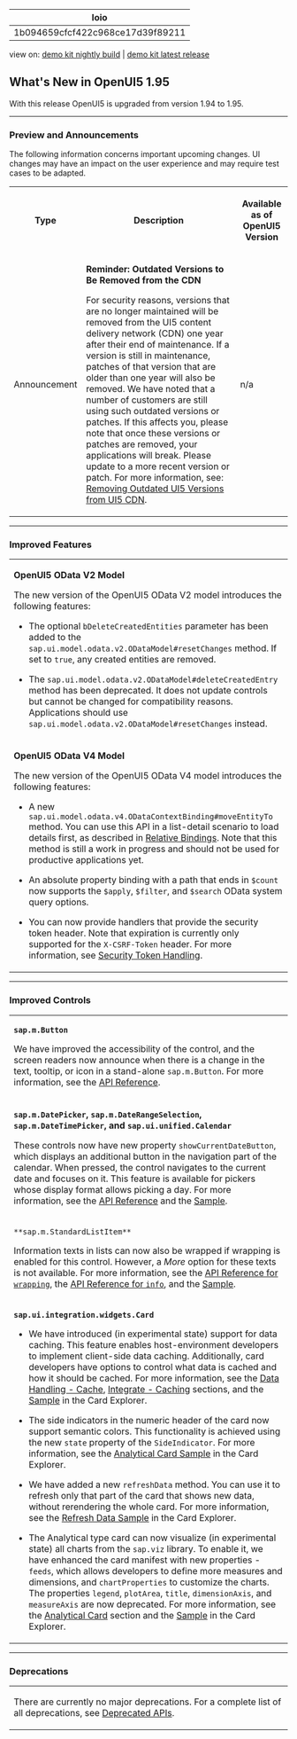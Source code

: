 <!-- loio1b094659cfcf422c968ce17d39f89211 -->

| loio |
| -----|
| 1b094659cfcf422c968ce17d39f89211 |

<div id="loio">

view on: [demo kit nightly build](https://openui5nightly.hana.ondemand.com/#/topic/1b094659cfcf422c968ce17d39f89211) | [demo kit latest release](https://openui5.hana.ondemand.com/#/topic/1b094659cfcf422c968ce17d39f89211)</div>

## What's New in OpenUI5 1.95

With this release OpenUI5 is upgraded from version 1.94 to 1.95.

***

<a name="loio1b094659cfcf422c968ce17d39f89211__section_yvs_ksr_2qb"/>

### Preview and Announcements

The following information concerns important upcoming changes. UI changes may have an impact on the user experience and may require test cases to be adapted.


<table>
<tr>
<th>

Type



</th>
<th>

Description



</th>
<th>

Available as of OpenUI5 Version



</th>
</tr>
<tr>
<td>

Announcement



</td>
<td>

**Reminder: Outdated Versions to Be Removed from the CDN**

For security reasons, versions that are no longer maintained will be removed from the UI5 content delivery network \(CDN\) one year after their end of maintenance. If a version is still in maintenance, patches of that version that are older than one year will also be removed. We have noted that a number of customers are still using such outdated versions or patches. If this affects you, please note that once these versions or patches are removed, your applications will break. Please update to a more recent version or patch. For more information, see: [Removing Outdated UI5 Versions from UI5 CDN](https://blogs.sap.com/2021/01/26/removing-outdated-ui5-versions-from-ui5-cdn/).



</td>
<td>

n/a



</td>
</tr>
</table>

***

<a name="loio1b094659cfcf422c968ce17d39f89211__section_qwl_pb5_zcb"/>

### Improved Features


<table>
<tr>
<td>

**OpenUI5 OData V2 Model**

The new version of the OpenUI5 OData V2 model introduces the following features:

-   The optional `bDeleteCreatedEntities` parameter has been added to the `sap.ui.model.odata.v2.ODataModel#resetChanges` method. If set to `true`, any created entities are removed.

-   The `sap.ui.model.odata.v2.ODataModel#deleteCreatedEntry` method has been deprecated. It does not update controls but cannot be changed for compatibility reasons. Applications should use `sap.ui.model.odata.v2.ODataModel#resetChanges` instead.




</td>
</tr>
<tr>
<td>

**OpenUI5 OData V4 Model**

The new version of the OpenUI5 OData V4 model introduces the following features:

-   A new `sap.ui.model.odata.v4.ODataContextBinding#moveEntityTo` method. You can use this API in a list-detail scenario to load details first, as described in [Relative Bindings](Data_Reuse_648e360.md). Note that this method is still a work in progress and should not be used for productive applications yet.

-   An absolute property binding with a path that ends in `$count` now supports the `$apply`, `$filter`, and `$search` OData system query options.

-   You can now provide handlers that provide the security token header. Note that expiration is currently only supported for the `X-CSRF-Token` header. For more information, see [Security Token Handling](Model_Instantiation_and_Data_Access_9613f1f.md#loio9613f1f2d88747cab21896f7216afdac__section_STH).




</td>
</tr>
</table>

***

<a name="loio1b094659cfcf422c968ce17d39f89211__section_rqn_wd5_zcb"/>

### Improved Controls


<table>
<tr>
<td>

**`sap.m.Button`**

We have improved the accessibility of the control, and the screen readers now announce when there is a change in the text, tooltip, or icon in a stand-alone `sap.m.Button`. For more information, see the [API Reference](https://openui5.hana.ondemand.com/#/api/sap.m.Button).



</td>
</tr>
<tr>
<td>

**`sap.m.DatePicker`, `sap.m.DateRangeSelection`, `sap.m.DateTimePicker`, and `sap.ui.unified.Calendar`**

These controls now have new property `showCurrentDateButton`, which displays an additional button in the navigation part of the calendar. When pressed, the control navigates to the current date and focuses on it. This feature is available for pickers whose display format allows picking a day. For more information, see the [API Reference](https://openui5.hana.ondemand.com/#/api/sap.m.DatePicker) and the [Sample](https://openui5.hana.ondemand.com/#/entity/sap.m.DatePicker/sample/sap.m.sample.DatePicker).



</td>
</tr>
<tr>
<td>

`**sap.m.StandardListItem**`

Information texts in lists can now also be wrapped if wrapping is enabled for this control. However, a *More* option for these texts is not available. For more information, see the [API Reference for `wrapping`](https://openui5.hana.ondemand.com/#/api/sap.m.StandardListItem%23methods/getWrapping), the [API Reference for `info`](https://openui5.hana.ondemand.com/#/api/sap.m.StandardListItem%23methods/getInfo), and the [Sample](https://openui5.hana.ondemand.com/#/entity/sap.m.StandardListItem/sample/sap.m.sample.StandardListItemWrapping).



</td>
</tr>
<tr>
<td>

**`sap.ui.integration.widgets.Card`**

-   We have introduced \(in experimental state\) support for data caching. This feature enables host-environment developers to implement client-side data caching. Additionally, card developers have options to control what data is cached and how it should be cached. For more information, see the [Data Handling - Cache](https://openui5.hana.ondemand.com/test-resources/sap/ui/integration/demokit/cardExplorer/webapp/index.html#/learn/features/data), [Integrate - Caching](https://openui5.hana.ondemand.com/test-resources/sap/ui/integration/demokit/cardExplorer/webapp/index.html#/learn/features/data) sections, and the [Sample](https://openui5.hana.ondemand.com/test-resources/sap/ui/integration/demokit/cardExplorer/webapp/index.html#/explore/cache) in the Card Explorer.

-   The side indicators in the numeric header of the card now support semantic colors. This functionality is achieved using the new `state` property of the `SideIndicator`. For more information, see the [Analytical Card Sample](https://openui5.hana.ondemand.com/test-resources/sap/ui/integration/demokit/cardExplorer/webapp/index.html#/explore/analytical) in the Card Explorer.

-   We have added a new `refreshData` method. You can use it to refresh only that part of the card that shows new data, without rerendering the whole card. For more information, see the [Refresh Data Sample](https://openui5.hana.ondemand.com/test-resources/sap/ui/integration/demokit/cardExplorer/webapp/index.html#/explore/extension/refreshData) in the Card Explorer.

-   The Analytical type card can now visualize \(in experimental state\) all charts from the `sap.viz` library. To enable it, we have enhanced the card manifest with new properties - `feeds`, which allows developers to define more measures and dimensions, and `chartProperties` to customize the charts. The properties `legend`, `plotArea`, `title`, `dimensionAxis`, and `measureAxis` are now deprecated. For more information, see the [Analytical Card](https://openui5.hana.ondemand.com/test-resources/sap/ui/integration/demokit/cardExplorer/webapp/index.html#/learn/types/analytical) section and the [Sample](https://openui5.hana.ondemand.com/test-resources/sap/ui/integration/demokit/cardExplorer/webapp/index.html#/explore/analytical/bubble) in the Card Explorer.




</td>
</tr>
</table>

***

<a name="loio1b094659cfcf422c968ce17d39f89211__section_cps_cg5_zcb"/>

### Deprecations


<table>
<tr>
<td>

There are currently no major deprecations. For a complete list of all deprecations, see [Deprecated APIs](https://openui5.hana.ondemand.com/#/api/deprecated). 



</td>
</tr>
</table>

